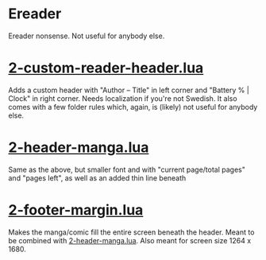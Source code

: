 # Ereader
Ereader nonsense. Not useful for anybody else.

# [2-custom-reader-header.lua](https://github.com/komadorirobin/Ereader/blob/main/2-custom-reader-header.lua)

Adds a custom header with "Author – Title" in left corner and "Battery % | Clock" in right corner. Needs localization if you're not Swedish. It also comes with a few folder rules which, again, is (likely) not useful for anybody else.

# [2-header-manga.lua](https://github.com/komadorirobin/Ereader/blob/main/2-header-manga.lua)

Same as the above, but smaller font and with "current page/total pages" and "pages left", as well as an added thin line beneath 

# [2-footer-margin.lua](https://github.com/komadorirobin/Ereader/blob/main/2-footer-margin.lua)

Makes the manga/comic fill the entire screen beneath the header. Meant to be combined with [2-header-manga.lua](https://github.com/komadorirobin/Ereader/blob/main/2-header-manga.lua). Also meant for screen size 1264 x 1680.
